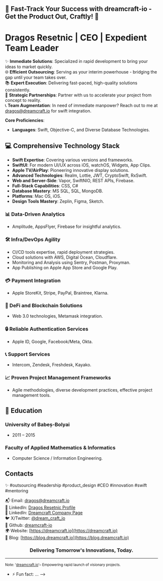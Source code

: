 
<h2>🌌 Fast-Track Your Success with <a hfref="https://github.com/dreamcraft-io">dreamcraft-io</a> - Get the Product Out, Craftly! 🌌</h2>

# Dragos Resetnic | CEO | Expedient Team Leader

✨ **Immediate Solutions**: Specialized in rapid development to bring your ideas to market quickly.  
🌐 **Efficient Outsourcing**: Serving as your interim powerhouse - bridging the gap until your team takes over.  
📚 **Expert Execution**: Delivering fast-paced, high-quality solutions consistently.  
🤝 **Strategic Partnerships**: Partner with us to accelerate your project from concept to reality.  
📞 **Team Augmentation**: In need of immediate manpower? Reach out to me at <a href="mailto:dragos@dreamcraft.io">dragos@dreamcraft.io</a> for swift integration.

**Core Proficiencies**:  
- **Languages**: Swift, Objective-C, and Diverse Database Technologies.

## 💻 Comprehensive Technology Stack
- **Swift Expertise**: Covering various versions and frameworks.
- **SwiftUI**: For modern UI/UX across iOS, watchOS, Widgets, App Clips.
- **Apple TV/AirPlay**: Pioneering innovative display solutions.
- **Advanced Technologies**: Realm, Lottie, JWT, CryptoSwift, RxSwift.
- **Web and Server-Side**: Vapor, SwiftNIO, REST APIs, Firebase.
- **Full-Stack Capabilities**: CSS, C#
- **Database Mastery**: MS SQL, SQL, MongoDB.
- **Platforms**: Mac OS, iOS.
- **Design Tools Mastery**: Zeplin, Figma, Sketch.

### 📊 Data-Driven Analytics
- Amplitude, AppsFlyer, Firebase for insightful analytics.

### 🛠 Infra/DevOps Agility
- CI/CD tools expertise, rapid deployment strategies.
- Cloud solutions with AWS, Digital Ocean, Cloudflare.
- Monitoring and Analysis using Sentry, Postman, Proxyman.
- App Publishing on Apple App Store and Google Play.

### 💳 Payment Integration
- Apple StoreKit, Stripe, PayPal, Braintree, Klarna.

### 🔗 DeFi and Blockchain Solutions
- Web 3.0 technologies, Metamask integration.

### 🔒 Reliable Authentication Services
- Apple ID, Google, Facebook/Meta, Okta.

### 📞 Support Services 
- Intercom, Zendesk, Freshdesk, Kayako.

### 📈 Proven Project Management Frameworks
- Agile methodologies, diverse development practices, effective project management tools.

## 🏫 Education
### University of Babeș-Bolyai
- 2011 – 2015
### Faculty of Applied Mathematics & Informatics
- Computer Science / Information Engineering.

## Contacts 

✨ #outsourcing #leadership #product_design #CEO #innovation  #swift #mentoring

📬 Email: [dragos@dreamcraft.io](mailto:dragos@dreamcraft.io)  
🔗 LinkedIn: [Dragos Resetnic Profile](https://www.linkedin.com/in/dragos-dreamcraft/)  
🔗 LinkedIn: [Dreamcraft Company Page](https://www.linkedin.com/company/dreamcraftio)  
🐦 X/Twitter: [@dream_craft_io](https://twitter.com/dream_craft_io)  
🔧 Github: [dreamcraft-io](https://github.com/dreamcraft-io)  
🌍 Website: [https://dreamcraft.io](https://dreamcraft.io)  
📝 Blog: [https://blog.dreamcraft.io](https://blog.dreamcraft.io)

<h3 align="center">Delivering Tomorrow's Innovations, Today.</h3>

---

<sub>Note: '<a href="https://github.com/dreamcraft-io">dreamcraft.io</a>'– Empowering rapid launch of visionary projects.</sub>
- ⚡ Fun fact: ...
-->
